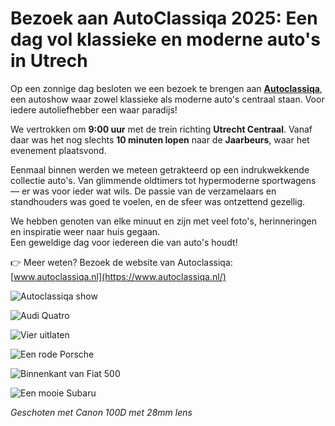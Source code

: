 # Bezoek aan AutoClassiqa 2025: Een dag vol klassieke en moderne auto's in Utrech

Op een zonnige dag besloten we een bezoek te brengen aan **[Autoclassiqa](https://www.autoclassiqa.nl/)**, een autoshow waar zowel klassieke als moderne auto's centraal staan. Voor iedere autoliefhebber een waar paradijs!

We vertrokken om **9:00 uur** met de trein richting **Utrecht Centraal**. Vanaf daar was het nog slechts **10 minuten lopen** naar de **Jaarbeurs**, waar het evenement plaatsvond.

Eenmaal binnen werden we meteen getrakteerd op een indrukwekkende collectie auto's. Van glimmende oldtimers tot hypermoderne sportwagens — er was voor ieder wat wils. De passie van de verzamelaars en standhouders was goed te voelen, en de sfeer was ontzettend gezellig.

We hebben genoten van elke minuut en zijn met veel foto's, herinneringen en inspiratie weer naar huis gegaan.  
Een geweldige dag voor iedereen die van auto's houdt!

👉 Meer weten? Bezoek de website van Autoclassiqa: [www.autoclassiqa.nl](https://www.autoclassiqa.nl/)

![Autoclassiqa show](https://imagekit.rohan-10.workers.dev?url=https://ik.imagekit.io/rhn00jwt/tr:w-900/2025-04-19-autoclassiqa/_MG_0462.JPG)

![Audi Quatro](https://imagekit.rohan-10.workers.dev?url=https://ik.imagekit.io/rhn00jwt/tr:w-900/2025-04-19-autoclassiqa/_MG_0456.JPG)

![Vier uitlaten](https://imagekit.rohan-10.workers.dev?url=https://ik.imagekit.io/rhn00jwt/tr:w-900/2025-04-19-autoclassiqa/_MG_0450.JPG)

![Een rode Porsche](https://imagekit.rohan-10.workers.dev?url=https://ik.imagekit.io/rhn00jwt/tr:w-900/2025-04-19-autoclassiqa/_MG_0449.JPG)

![Binnenkant van Fiat 500](https://imagekit.rohan-10.workers.dev?url=https://ik.imagekit.io/rhn00jwt/tr:w-900/2025-04-19-autoclassiqa/_MG_0434.JPG)

![Een mooie Subaru](https://imagekit.rohan-10.workers.dev?url=https://ik.imagekit.io/rhn00jwt/tr:w-900/2025-04-19-autoclassiqa/_MG_0432.JPG)

_Geschoten met Canon 100D met 28mm lens_